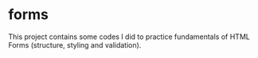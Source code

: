 # forms
This project contains some codes I did to practice fundamentals of HTML Forms (structure, styling and validation).
